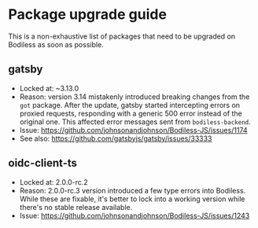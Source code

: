 # Package upgrade guide
This is a non-exhaustive list of packages that need to be upgraded on Bodiless as soon as possible.

## gatsby
- Locked at: ~3.13.0
- Reason: version 3.14 mistakenly introduced breaking changes from the `got` package. After the
update, gatsby started intercepting errors on proxied requests, responding with a generic 500 error
instead of the original one. This affected error messages sent from `bodiless-backend`.
- Issue: https://github.com/johnsonandjohnson/Bodiless-JS/issues/1174
- See also: https://github.com/gatsbyjs/gatsby/issues/33333

## oidc-client-ts
- Locked at: 2.0.0-rc.2
- Reason: 2.0.0-rc.3 version introduced a few type errors into Bodiless. While these are fixable,
it's better to lock into a working version while there's no stable release available.
- Issue: https://github.com/johnsonandjohnson/Bodiless-JS/issues/1243
